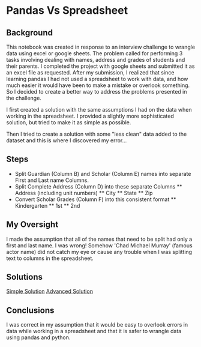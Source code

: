 # Pandas Vs Spreadsheet

## Background

This notebook was created in response to an interview challenge to wrangle data using excel or google sheets.  The problem called for performing 3 tasks involving dealing with names, address and grades of students and their parents.  I completed the project with google sheets and submitted it as an excel file as requested.  After my submission, I realized that since learning pandas I had not used a spreadsheet to work with data, and how much easier it would have been to make a mistake or overlook something. So I decided to create a better way to address the problems presented in the challenge. 

I first created a solution with the same assumptions I had on the data when working in the spreadsheet.  I provided a slightly more sophisticated solution, but tried to make it as simple as possible.  

Then I tried to create a solution with some "less clean" data added to the dataset and this is where I discovered my error...

## Steps

* Split Guardian (Column B) and Scholar (Column E) names into separate First and Last
name Columns.
* Split Complete Address (Column D) into these separate Columns
** Address (including unit numbers)
** City
** State
** Zip
* Convert Scholar Grades (Column F) into this consistent format
** Kindergarten
** 1st
** 2nd
## My Oversight 

I made the assumption that all of the names that need to be split had only a first and last name.  I was wrong! Somehow 'Chad Michael Murray' (famous actor name) did not catch my eye or cause any trouble when I was splitting text to columns in the spreadsheet.  

## Solutions

[Simple Solution](solution.ipynb)
[Advanced Solution](advanced_solution.ipynb)


## Conclusions

I was correct in my assumption that it would be easy to overlook errors in data while working in a spreadsheet and that it is safer to wrangle data using pandas and python.